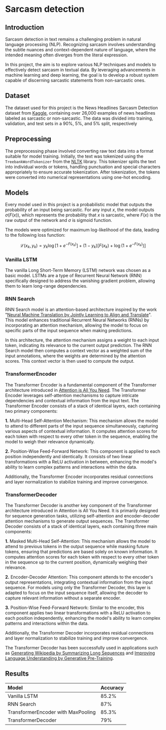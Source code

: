 
# Sarcasm detection

## Introduction
Sarcasm detection in text remains a challenging problem in natural language processing (NLP). Recognizing sarcasm involves understanding the subtle nuances and context-dependent nature of language, where the intended meaning often diverges from the literal expression.

In this project, the aim is to explore various NLP techniques and models to effectively detect sarcasm in textual data. By leveraging advancements in machine learning and deep learning, the goal is to develop a robust system capable of discerning sarcastic statements from non-sarcastic ones.

## Dataset

The dataset used for this project is the News Headlines Sarcasm Detection dataset from [Kaggle](https://www.kaggle.com/datasets/rmisra/news-headlines-dataset-for-sarcasm-detection), containing over 26,000 examples of news headlines labeled as sarcastic or non-sarcastic. The data was divided into training, validation, and test sets in a 90%, 5%, and 5% split, respectively

## Preprocessing

The preprocessing phase involved converting raw text data into a format suitable for model training. Initially, the text was tokenized using the `TreebankWordTokenizer` from the [NLTK](https://www.nltk.org/) library. This tokenizer splits the text into individual words or tokens, handling punctuation and special characters appropriately to ensure accurate tokenization. After tokenization, the tokens were converted into numerical representations using one-hot encoding.

## Models

Every model used in this project is a probabilistic model that outputs the probability of an input being sarcastic. For any input $x$, the model outputs $\sigma(F(x))$, which represents the probability that $x$ is sarcastic, where $F(x)$ is the raw output of the network and $\sigma$ is sigmoid function.

The models were optimized for maximum log-likelihood of the data, leading to the following loss function:


$$\mathcal{L}(x_k, y_k) = y_k \log \left[ 1 + e^{-F(x_k)} \right] + (1-y_k) \left[ F(x_k) + \log \left(1 + e^{-F(x_k)}\right) \right]$$


### Vanilla LSTM

The vanilla Long Short-Term Memory (LSTM) network was chosen as a basic model. LSTMs are a type of Recurrent Neural Network (RNN) specifically designed to address the vanishing gradient problem, allowing them to learn long-range dependencies.



### RNN Search

RNN Search model is an attention-based architecture inspired by the work "[Neural Machine Translation by Jointly Learning to Align and Translate](https://arxiv.org/abs/1409.0473)". This model enhances traditional Recurrent Neural Networks (RNNs) by incorporating an attention mechanism, allowing the model to focus on specific parts of the input sequence when making predictions.

In this architecture, the attention mechanism assigns a weight to each input token, indicating its relevance to the current output prediction. The RNN Search model then computes a context vector as a weighted sum of the input annotations, where the weights are determined by the attention scores. This context vector is then used to compute the output.

### TransformerEncoder

The Transformer Encoder is a fundamental component of the Transformer architecture introduced in [Attention is All You Need](https://arxiv.org/abs/1706.03762). The Transformer Encoder leverages self-attention mechanisms to capture intricate dependencies and contextual information from the input text. The Transformer Encoder consists of a stack of identical layers, each containing two primary components:

**1.** Multi-Head Self-Attention Mechanism: This mechanism allows the model to attend to different parts of the input sequence simultaneously, capturing various aspects of contextual information. It computes attention scores for each token with respect to every other token in the sequence, enabling the model to weigh their relevance dynamically.

**2.** Position-Wise Feed-Forward Network: This component is applied to each position independently and identically. It consists of two linear transformations with a ReLU activation in between, enhancing the model's ability to learn complex patterns and interactions within the data.

Additionally, the Transformer Encoder incorporates residual connections and layer normalization to stabilize training and improve convergence.


### TransformerDecoder

The Transformer Decoder is another key component of the Transformer architecture introduced in Attention is All You Need. It is primarily designed for sequence generation tasks, utilizing self-attention and encoder-decoder attention mechanisms to generate output sequences. The Transformer Decoder consists of a stack of identical layers, each containing three main components:

**1.** Masked Multi-Head Self-Attention: This mechanism allows the model to attend to previous tokens in the output sequence while masking future tokens, ensuring that predictions are based solely on known information. It computes attention scores for each token with respect to every other token in the sequence up to the current position, dynamically weighing their relevance.

**2.** Encoder-Decoder Attention: This component attends to the encoder's output representations, integrating contextual information from the input sequence. For models using only the Transformer Decoder, this layer is adapted to focus on the input sequence itself, allowing the decoder to capture relevant information without a separate encoder.

**3.** Position-Wise Feed-Forward Network: Similar to the encoder, this component applies two linear transformations with a ReLU activation to each position independently, enhancing the model's ability to learn complex patterns and interactions within the data.

Additionally, the Transformer Decoder incorporates residual connections and layer normalization to stabilize training and improve convergence.

The Transformer Decoder has been successfully used in applications such as [Generating Wikipedia by Summarizing Long Sequences](https://arxiv.org/abs/1801.10198) and [Improving Language Understanding by Generative Pre-Training](https://s3-us-west-2.amazonaws.com/openai-assets/research-covers/language-unsupervised/language_understanding_paper.pdf).

## Results

| Model | Accuracy     |
| :-------- | :------- |
| Vanilla LSTM | 85.2% |
| RNN Search | 87% |
| TransformerEncoder with MaxPooling | 85.3% |
| TransformerDecoder | 79% |
